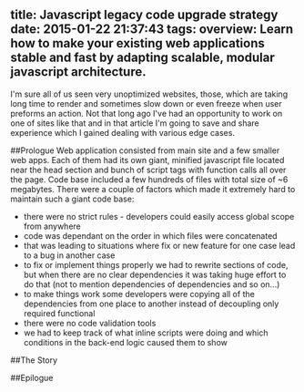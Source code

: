 title: Javascript legacy code upgrade strategy
date: 2015-01-22 21:37:43
tags:
overview: Learn how to make your existing web applications stable and fast by adapting scalable, modular javascript architecture.    
---
I'm sure all of us seen very unoptimized websites, those, which are taking long time to render and sometimes slow down or even freeze when user preforms an action. Not that long ago I've had an opportunity to work on one of sites like that and in that article I'm going to save and share experience which I gained dealing with various edge cases. 

##Prologue
Web application consisted from main site and a few smaller web apps. Each of them had its own giant, minified javascript file located near the head section and bunch of script tags with function calls all over the page. Code base included a few hundreds of files with total size of ~6 megabytes. There were a couple of factors which made it extremely hard to maintain such a giant code base: 
* there were no strict rules - developers could easily access global scope from anywhere
* code was dependant on the order in which files were concatenated
* that was leading to situations where fix or new feature for one case lead to a bug in another case
* to fix or implement things properly we had to rewrite sections of code, but when there are no clear dependencies it was taking huge effort to do that (not to mention dependencies of dependencies and so on...)
* to make things work some developers were copying all of the dependencies from one place to another instead of decoupling only required functional
* there were no code validation tools
* we had to keep track of what inline scripts were doing and which conditions in the back-end logic caused them to show

##The Story

##Epilogue